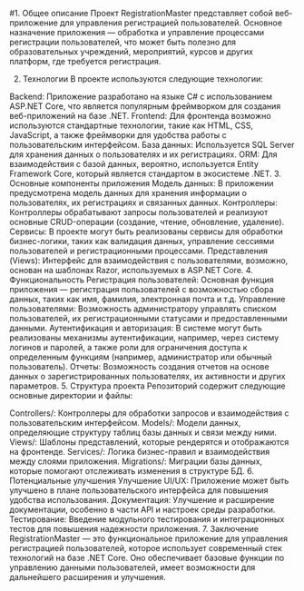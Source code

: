 #1. Общее описание
Проект RegistrationMaster представляет собой веб-приложение для управления регистрацией пользователей. Основное назначение приложения — обработка и управление процессами регистрации пользователей, что может быть полезно для образовательных учреждений, мероприятий, курсов и других платформ, где требуется регистрация.

2. Технологии
В проекте используются следующие технологии:

Backend: Приложение разработано на языке C# с использованием ASP.NET Core, что является популярным фреймворком для создания веб-приложений на базе .NET.
Frontend: Для фронтенда возможно используются стандартные технологии, такие как HTML, CSS, JavaScript, а также фреймворки для удобства работы с пользовательским интерфейсом.
База данных: Используется SQL Server для хранения данных о пользователях и их регистрациях.
ORM: Для взаимодействия с базой данных, вероятно, используется Entity Framework Core, который является стандартом в экосистеме .NET.
3. Основные компоненты приложения
Модель данных: В приложении предусмотрена модель данных для хранения информации о пользователях, их регистрациях и связанных данных.
Контроллеры: Контроллеры обрабатывают запросы пользователей и реализуют основные CRUD-операции (создание, чтение, обновление, удаление).
Сервисы: В проекте могут быть реализованы сервисы для обработки бизнес-логики, таких как валидация данных, управление сессиями пользователей и регистрационными процессами.
Представления (Views): Интерфейс для взаимодействия с пользователями, возможно, основан на шаблонах Razor, используемых в ASP.NET Core.
4. Функциональность
Регистрация пользователей: Основная функция приложения — регистрация пользователей с возможностью сбора данных, таких как имя, фамилия, электронная почта и т.д.
Управление пользователями: Возможность администратору управлять списком пользователей, их регистрационными статусами и предоставленными данными.
Аутентификация и авторизация: В системе могут быть реализованы механизмы аутентификации, например, через систему логинов и паролей, а также роли для ограничения доступа к определенным функциям (например, администратор или обычный пользователь).
Отчеты: Возможность создания отчетов на основе данных о зарегистрированных пользователях, их активности и других параметров.
5. Структура проекта
Репозиторий содержит следующие основные директории и файлы:

Controllers/: Контроллеры для обработки запросов и взаимодействия с пользовательским интерфейсом.
Models/: Модели данных, определяющие структуру таблиц базы данных и связи между ними.
Views/: Шаблоны представлений, которые рендерятся и отображаются на фронтенде.
Services/: Логика бизнес-правил и взаимодействия между слоями приложения.
Migrations/: Миграции базы данных, которые помогают отслеживать изменения в структуре БД.
6. Потенциальные улучшения
Улучшение UI/UX: Приложение может быть улучшено в плане пользовательского интерфейса для повышения удобства использования.
Документация: Улучшение и расширение документации, особенно в части API и настроек среды разработки.
Тестирование: Введение модульного тестирования и интеграционных тестов для повышения надежности приложения.
7. Заключение
RegistrationMaster — это функциональное приложение для управления регистрацией пользователей, которое использует современный стек технологий на базе .NET Core. Оно обеспечивает базовые функции по управлению данными пользователей, имеет возможности для дальнейшего расширения и улучшения.
